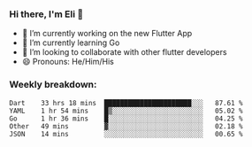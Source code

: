 ### Hi there, I'm Eli 👋
- 🔭 I’m currently working on the new Flutter App
- 🌱 I’m currently learning Go
- 🦄 I’m looking to collaborate with other flutter developers
- 😄 Pronouns: He/Him/His

### Weekly breakdown:
<!--START_SECTION:waka-->
```text
Dart    33 hrs 18 mins  ██████████████████████░░░   87.61 % 
YAML    1 hr 54 mins    █▒░░░░░░░░░░░░░░░░░░░░░░░   05.02 % 
Go      1 hr 36 mins    █░░░░░░░░░░░░░░░░░░░░░░░░   04.25 % 
Other   49 mins         ▓░░░░░░░░░░░░░░░░░░░░░░░░   02.18 % 
JSON    14 mins         ░░░░░░░░░░░░░░░░░░░░░░░░░   00.65 % 
```
<!--END_SECTION:waka-->
